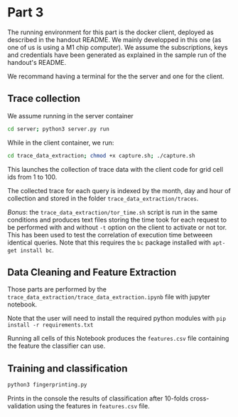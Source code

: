 # Part 3

The running environment for this part is the docker client, deployed as described in the handout README. We mainly developped in this one (as one of us is using a M1 chip computer). We assume the subscriptions, keys and credentials have been generated as explained in the sample run of the handout's README.

We recommand having a terminal for the the server and one for the client.

## Trace collection
We assume running in the server container
```Bash
cd server; python3 server.py run
```
While in the client container, we run:
```Bash
cd trace_data_extraction; chmod +x capture.sh; ./capture.sh
```
This launches the collection of trace data with the client code for grid cell ids from 1 to 100.

The collected trace for each query is indexed by the month, day and hour of collection and stored in the folder `trace_data_extraction/traces`.

_Bonus_: the `trace_data_extraction/tor_time.sh` script is run in the same conditions and produces text files storing the time took for each request to be performed with and without `-t` option on the client to activate or not tor. This has been used to test the correlation of execution time betweeen identical queries. Note that this requires the `bc` package installed with `apt-get install bc`.

## Data Cleaning and Feature Extraction
Those parts are performed by the `trace_data_extraction/trace_data_extraction.ipynb` file with jupyter notebook.

Note that the user will need to install the required python modules with `pip install -r requirements.txt`

Running all cells of this Notebook produces the `features.csv` file containing the feature the classifier can use.

## Training and classification
```Bash
python3 fingerprinting.py
```
Prints in the console the results of classification after 10-folds cross-validation using the features in `features.csv` file.